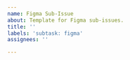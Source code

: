 ```yaml
---
name: Figma Sub-Issue
about: Template for Figma sub-issues.
title: ''
labels: 'subtask: figma'
assignees: ''

---
```



